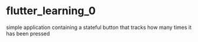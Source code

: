 # flutter_learning_0

simple application containing a stateful button that tracks how many times it has been pressed
